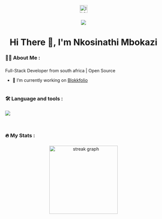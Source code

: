 <div align="center">
  <a href="https://www.linkedin.com/in/nkosinathimbokazi" target="_blank">
    <img src="https://img.shields.io/static/v1?message=LinkedIn&logo=linkedin&label=&color=0077B5&logoColor=white&labelColor=&style=for-the-badge" height="25" alt="linkedin logo"  />
  </a>
</div>

###

<div align="center">
  <img src="https://visitor-badge.laobi.icu/badge?page_id=d0nda.d0nda&"  />
</div>

###

<h1 align="center">Hi There 👋, I'm Nkosinathi Mbokazi</h1>

###

<h3 align="left">👩‍💻  About Me :</h3>

###

<p align="left">Full-Stack Developer from south africa | Open Source</p>

- 🔭 I’m currently working on [Blokkfolio](https://blokkfolio.vercel.app)
 <br><br>

###

<h3 align="left">🛠 Language and tools :</h3>

###

<p align="left">
<img src="https://skillicons.dev/icons?i=html,css,js,react,nextjs,bootstrap,tailwindcss,mongodb,express,nodejs,git,github,vscode&perline=8">
</p>
<br>


###

<h3 align="left">🔥 My Stats :</h3>

###
<div align="center">
  <img src="https://streak-stats.demolab.com?user=d0nda&locale=en&mode=daily&theme=dark&hide_border=false&border_radius=5&order=3" height="220" alt="streak graph"/>
</div>

###
